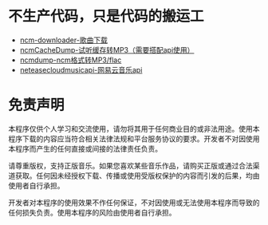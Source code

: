 # 不生产代码，只是代码的搬运工

- [ncm-downloader-歌曲下载](https://github.com/rong6/ncm-downloader.git)
- [ncmCacheDump-试听缓存转MP3（需要搭配api使用）](https://github.com/haojiezhe12345/ncmCacheDump.git)
- [ncmdump-ncm格式转MP3/flac](https://github.com/taurusxin/ncmdump.git)
- [neteasecloudmusicapi-网易云音乐api](https://gitlab.com/Binaryify/neteasecloudmusicapi.git)


# 免责声明
本程序仅供个人学习和交流使用，请勿将其用于任何商业目的或非法用途。使用本程序下载的内容应当符合相关法律法规和平台服务协议的要求。开发者不对因使用本程序而产生的任何直接或间接的法律责任负责。

请尊重版权，支持正版音乐。如果您喜欢某些音乐作品，请购买正版或通过合法渠道获取。任何因未经授权下载、传播或使用受版权保护的内容而引发的后果，均由使用者自行承担。

开发者对本程序的使用效果不作任何保证，不对因使用或无法使用本程序而导致的任何损失负责。使用本程序的风险由使用者自行承担。